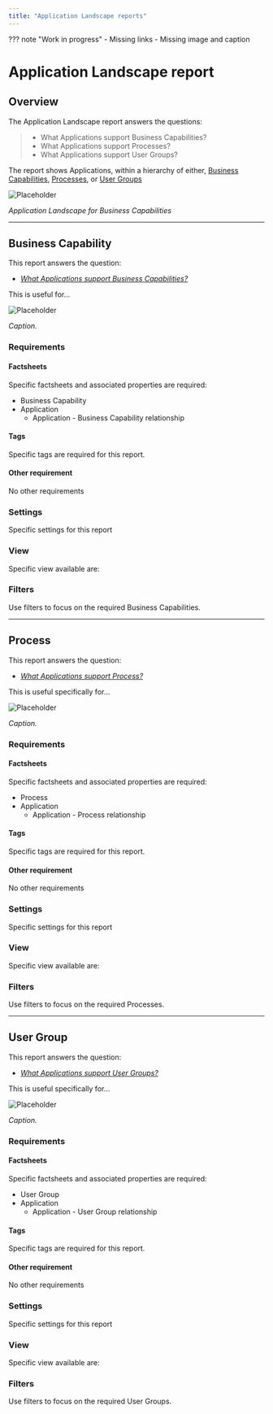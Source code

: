 ```yaml
---
title: "Application Landscape reports"
---
```


??? note "Work in progress"
    - Missing links
    - Missing image and caption

# Application Landscape report

## Overview

The Application Landscape report answers the questions:

>- What Applications support Business Capabilities?
>- What Applications support Processes?
>- What Applications support User Groups?

The report shows Applications, within a hierarchy of either, [Business Capabilities](#business-capability), [Processes](#process), or [User Groups](#user-group)


![Placeholder](https://dummyimage.com/800x450/eee/aaa)

<!--
![](https://www.leanix.net/hubfs/2019%20LX%20Website/General/Illu/techrisk-drilldown-7-Col-XL.svg)
-->


*Application Landscape for Business Capabilities*

--- 

## Business Capability

This report answers the question:

- *[What Applications support Business Capabilities?](../questions/#business-capability)*

This is useful for... 

![Placeholder](https://dummyimage.com/800x450/eee/aaa)

*Caption.*

### Requirements

#### Factsheets

Specific factsheets and associated properties are required:

- Business Capability 
- Application
    - Application - Business Capability relationship
    
#### Tags 

Specific tags are required for this report.

#### Other requirement

No other requirements

### Settings

Specific settings for this report 

### View

Specific view available are: 

### Filters

Use filters to focus on the required Business Capabilities.

--- 

## Process
This report answers the question:

- *[What Applications support Process?](../questions/#process)*

This is useful specifically for... 

![Placeholder](https://dummyimage.com/800x450/eee/aaa)

*Caption.*

### Requirements

#### Factsheets

Specific factsheets and associated properties are required:

- Process 
- Application
    - Application - Process relationship
    
#### Tags 

Specific tags are required for this report.

#### Other requirement

No other requirements

### Settings

Specific settings for this report 

### View

Specific view available are: 

### Filters

Use filters to focus on the required Processes.

--- 

## User Group 

This report answers the question:

- *[What Applications support User Groups?](../questions/#user-groups)*

This is useful specifically for... 

![Placeholder](https://dummyimage.com/800x450/eee/aaa)

*Caption.*

### Requirements

#### Factsheets

Specific factsheets and associated properties are required:

- User Group 
- Application
    - Application - User Group relationship

#### Tags 

Specific tags are required for this report.

#### Other requirement

No other requirements

### Settings

Specific settings for this report 

### View

Specific view available are: 

### Filters

Use filters to focus on the required User Groups.
